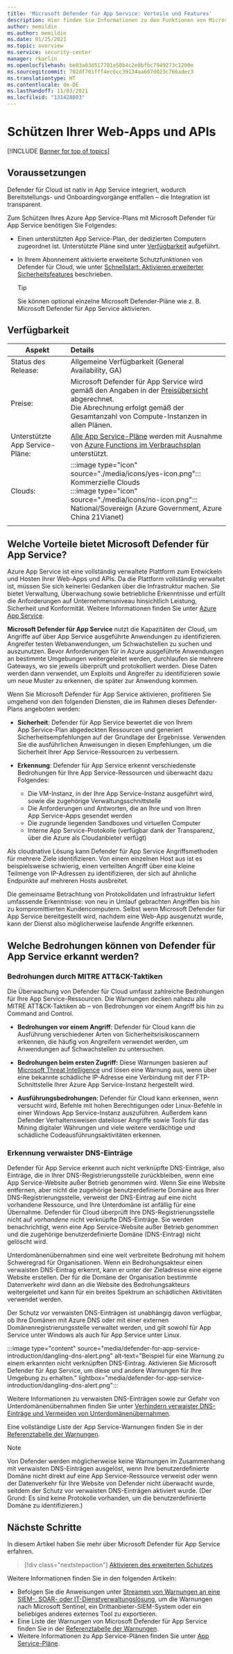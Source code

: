 ```yaml
---
title: 'Microsoft Defender für App Service: Vorteile und Features'
description: Hier finden Sie Informationen zu den Funktionen von Microsoft Defender für App Service, und Sie erfahren, wie Sie dieses Tool für Ihr Abonnement aktivieren.
author: memildin
ms.author: memildin
ms.date: 01/25/2021
ms.topic: overview
ms.service: security-center
manager: rkarlin
ms.openlocfilehash: be03a03d517701e50b4c2e8bfbc7949273c1200e
ms.sourcegitcommit: 702df701fff4ec6cc39134aa607d023c766adec3
ms.translationtype: HT
ms.contentlocale: de-DE
ms.lasthandoff: 11/03/2021
ms.locfileid: "131428803"
---
```

# <a name="protect-your-web-apps-and-apis"></a>Schützen Ihrer Web-Apps und APIs

[!INCLUDE [Banner for top of topics](./includes/banner.md)]

## <a name="prerequisites"></a>Voraussetzungen

Defender für Cloud ist nativ in App Service integriert, wodurch Bereitstellungs- und Onboardingvorgänge entfallen – die Integration ist transparent.

Zum Schützen Ihres Azure App Service-Plans mit Microsoft Defender für App Service benötigen Sie Folgendes:

- Einen unterstützten App Service-Plan, der dedizierten Computern zugeordnet ist. Unterstützte Pläne sind unter [Verfügbarkeit](#availability) aufgeführt.

- In Ihrem Abonnement aktivierte erweiterte Schutzfunktionen von Defender für Cloud, wie unter [Schnellstart: Aktivieren erweiterter Sicherheitsfeatures](enable-enhanced-security.md) beschrieben.

    > [!TIP]
    > Sie können optional einzelne Microsoft Defender-Pläne wie z. B. Microsoft Defender für App Service aktivieren.

## <a name="availability"></a>Verfügbarkeit

| Aspekt                       | Details                                                                                                                                                                                        |
|------------------------------|:-----------------------------------------------------------------------------------------------------------------------------------------------------------------------------------------------|
| Status des Release:               | Allgemeine Verfügbarkeit (General Availability, GA)                                                                                                                                                                      |
| Preise:                     | Microsoft Defender für App Service wird gemäß den Angaben in der [Preisübersicht](https://azure.microsoft.com/pricing/details/security-center/) abgerechnet.<br>Die Abrechnung erfolgt gemäß der Gesamtanzahl von Compute-Instanzen in allen Plänen.       |
| Unterstützte App Service-Pläne: | [Alle App Service-Pläne](https://azure.microsoft.com/pricing/details/app-service/plans/) werden mit Ausnahme von [Azure Functions im Verbrauchsplan](../azure-functions/functions-scale.md) unterstützt. |
| Clouds:                      | :::image type="icon" source="./media/icons/yes-icon.png"::: Kommerzielle Clouds<br>:::image type="icon" source="./media/icons/no-icon.png"::: National/Sovereign (Azure Government, Azure China 21Vianet)                                                     |
|                              |                                                                                                                                                                                                |

## <a name="what-are-the-benefits-of-microsoft-defender-for-app-service"></a>Welche Vorteile bietet Microsoft Defender für App Service?

Azure App Service ist eine vollständig verwaltete Plattform zum Entwickeln und Hosten Ihrer Web-Apps und APIs. Da die Plattform vollständig verwaltet ist, müssen Sie sich keinerlei Gedanken über die Infrastruktur machen. Sie bietet Verwaltung, Überwachung sowie betriebliche Erkenntnisse und erfüllt die Anforderungen auf Unternehmensniveau hinsichtlich Leistung, Sicherheit und Konformität. Weitere Informationen finden Sie unter [Azure App Service](https://azure.microsoft.com/services/app-service/).

**Microsoft Defender für App Service** nutzt die Kapazitäten der Cloud, um Angriffe auf über App Service ausgeführte Anwendungen zu identifizieren. Angreifer testen Webanwendungen, um Schwachstellen zu suchen und auszunutzen. Bevor Anforderungen für in Azure ausgeführte Anwendungen an bestimmte Umgebungen weitergeleitet werden, durchlaufen sie mehrere Gateways, wo sie jeweils überprüft und protokolliert werden. Diese Daten werden dann verwendet, um Exploits und Angreifer zu identifizieren sowie um neue Muster zu erkennen, die später zur Anwendung kommen.

Wenn Sie Microsoft Defender für App Service aktivieren, profitieren Sie umgehend von den folgenden Diensten, die im Rahmen dieses Defender-Plans angeboten werden:

- **Sicherheit**: Defender für App Service bewertet die von Ihrem App Service-Plan abgedeckten Ressourcen und generiert Sicherheitsempfehlungen auf der Grundlage der Ergebnisse. Verwenden Sie die ausführlichen Anweisungen in diesen Empfehlungen, um die Sicherheit Ihrer App Service-Ressourcen zu verbessern.

- **Erkennung**: Defender für App Service erkennt verschiedenste Bedrohungen für Ihre App Service-Ressourcen und überwacht dazu Folgendes:
    - Die VM-Instanz, in der Ihre App Service-Instanz ausgeführt wird, sowie die zugehörige Verwaltungsschnittstelle
    - Die Anforderungen und Antworten, die an Ihre und von Ihren App Service-Apps gesendet werden
    - Die zugrunde liegenden Sandboxes und virtuellen Computer
    - Interne App Service-Protokolle (verfügbar dank der Transparenz, über die Azure als Cloudanbieter verfügt)

Als cloudnative Lösung kann Defender für App Service Angriffsmethoden für mehrere Ziele identifizieren. Von einem einzelnen Host aus ist es beispielsweise schwierig, einen verteilten Angriff über eine kleine Teilmenge von IP-Adressen zu identifizieren, der sich auf ähnliche Endpunkte auf mehreren Hosts ausbreitet.

Die gemeinsame Betrachtung von Protokolldaten und Infrastruktur liefert umfassende Erkenntnisse: von neu in Umlauf gebrachten Angriffen bis hin zu kompromittierten Kundencomputern. Selbst wenn Microsoft Defender für App Service bereitgestellt wird, nachdem eine Web-App ausgenutzt wurde, kann der Dienst also möglicherweise laufende Angriffe erkennen.


## <a name="what-threats-can-defender-for-app-service-detect"></a>Welche Bedrohungen können von Defender für App Service erkannt werden?

### <a name="threats-by-mitre-attck-tactics"></a>Bedrohungen durch MITRE ATT&CK-Taktiken

Die Überwachung von Defender für Cloud umfasst zahlreiche Bedrohungen für Ihre App Service-Ressourcen. Die Warnungen decken nahezu alle MITRE ATT&CK-Taktiken ab – von Bedrohungen vor einem Angriff bis hin zu Command and Control.

- **Bedrohungen vor einem Angriff**: Defender für Cloud kann die Ausführung verschiedener Arten von Sicherheitsrisikoscannern erkennen, die häufig von Angreifern verwendet werden, um Anwendungen auf Schwachstellen zu untersuchen.

- **Bedrohungen beim ersten Zugriff:** Diese Warnungen basieren auf [Microsoft Threat Intelligence](https://go.microsoft.com/fwlink/?linkid=2128684) und lösen eine Warnung aus, wenn über eine bekannte schädliche IP-Adresse eine Verbindung mit der FTP-Schnittstelle Ihrer Azure App Service-Instanz hergestellt wird.

- **Ausführungsbedrohungen**: Defender für Cloud kann erkennen, wenn versucht wird, Befehle mit hohen Berechtigungen oder Linux-Befehle in einer Windows App Service-Instanz auszuführen. Außerdem kann Defender Verhaltensweisen dateiloser Angriffe sowie Tools für das Mining digitaler Währungen und viele weitere verdächtige und schädliche Codeausführungsaktivitäten erkennen.

### <a name="dangling-dns-detection"></a>Erkennung verwaister DNS-Einträge

Defender für App Service erkennt auch nicht verknüpfte DNS-Einträge, also Einträge, die in Ihrer DNS-Registrierungsstelle zurückbleiben, wenn eine App Service-Website außer Betrieb genommen wird. Wenn Sie eine Website entfernen, aber nicht die zugehörige benutzerdefinierte Domäne aus Ihrer DNS-Registrierungsstelle, verweist der DNS-Eintrag auf eine nicht vorhandene Ressource, und Ihre Unterdomäne ist anfällig für eine Übernahme. Defender für Cloud überprüft Ihre DNS-Registrierungsstelle nicht auf *vorhandene* nicht verknüpfte DNS-Einträge. Sie werden benachrichtigt, wenn eine App Service-Website außer Betrieb genommen und die zugehörige benutzerdefinierte Domäne (DNS-Eintrag) nicht gelöscht wird.

Unterdomänenübernahmen sind eine weit verbreitete Bedrohung mit hohem Schweregrad für Organisationen. Wenn ein Bedrohungsakteur einen verwaisten DNS-Eintrag erkennt, kann er unter der Zieladresse eine eigene Website erstellen. Der für die Domäne der Organisation bestimmte Datenverkehr wird dann an die Website des Bedrohungsakteurs weitergeleitet und kann für ein breites Spektrum an schädlichen Aktivitäten verwendet werden.

Der Schutz vor verwaisten DNS-Einträgen ist unabhängig davon verfügbar, ob Ihre Domänen mit Azure DNS oder mit einer externen Domänenregistrierungsstelle verwaltet werden, und gilt sowohl für App Service unter Windows als auch für App Service unter Linux.

:::image type="content" source="media/defender-for-app-service-introduction/dangling-dns-alert.png" alt-text="Beispiel für eine Warnung zu einem erkannten nicht verknüpften DNS-Eintrag. Aktivieren Sie Microsoft Defender für App Service, um diese und andere Warnungen für Ihre Umgebung zu erhalten." lightbox="media/defender-for-app-service-introduction/dangling-dns-alert.png":::

Weitere Informationen zu verwaisten DNS-Einträgen sowie zur Gefahr von Unterdomänenübernahmen finden Sie unter [Verhindern verwaister DNS-Einträge und Vermeiden von Unterdomänenübernahmen](../security/fundamentals/subdomain-takeover.md).

Eine vollständige Liste der App Service-Warnungen finden Sie in der [Referenztabelle der Warnungen](alerts-reference.md#alerts-azureappserv).

> [!NOTE]
> Von Defender werden möglicherweise keine Warnungen im Zusammenhang mit verwaisten DNS-Einträgen ausgelöst, wenn Ihre benutzerdefinierte Domäne nicht direkt auf eine App Service-Ressource verweist oder wenn der Datenverkehr für Ihre Website von Defender nicht überwacht wurde, seitdem der Schutz vor verwaisten DNS-Einträgen aktiviert wurde. (Der Grund: Es sind keine Protokolle vorhanden, um die benutzerdefinierte Domäne zu identifizieren.)

## <a name="next-steps"></a>Nächste Schritte

In diesem Artikel haben Sie mehr über Microsoft Defender für App Service erfahren. 

> [!div class="nextstepaction"]
> [Aktivieren des erweiterten Schutzes](enable-enhanced-security.md)

Weitere Informationen finden Sie in den folgenden Artikeln: 

- Befolgen Sie die Anweisungen unter [Streamen von Warnungen an eine SIEM-, SOAR- oder IT-Dienstverwaltungslösung](export-to-siem.md), um die Warnungen nach Microsoft Sentinel, ein Drittanbieter-SIEM-System oder ein beliebiges anderes externes Tool zu exportieren.
- Eine Liste der Warnungen von Microsoft Defender für App Service finden Sie in der [Referenztabelle der Warnungen](alerts-reference.md#alerts-azureappserv).
- Weitere Informationen zu App Service-Plänen finden Sie unter [App Service-Pläne](https://azure.microsoft.com/pricing/details/app-service/plans/).